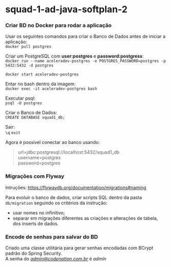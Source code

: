 # squad-1-ad-java-softplan-2


### Criar BD no Docker para rodar a aplicação

Usar os seguintes comandos para criar o Banco de Dados antes de iniciar a aplicação: <br>
`docker pull postgres`

Criar um PostgreSQL com **user:postgres** e **password:postgress**: <br>
`docker run --name aceleradev-postgres -e POSTGRES_PASSWORD=postgres -p 5432:5432 -d postgres`

`docker start aceleradev-postgres`

Entar no bash dentro da imagem: <br>
`docker exec -it aceleradev-postgres bash`

Executar psql: <br>
`psql -U postgres`

Criar o Banco de Dados: <br>
`CREATE DATABASE squad1_db;`

Sair: <br>
`\q`
`exit`

Agora é possível conectar ao banco usando: 
>url=jdbc:postgresql://localhost:5432/squad1_db <br>
username=postgres <br>
password=postgres <br>

### Migrações com Flyway

Intruções: https://flywaydb.org/documentation/migrations#naming

Para evoluir o banco de dados, criar scripts SQL dentro da pasta `db/migration` seguindo os critérios da instrução:

- usar nomes no infinitivo;
- separar em migrações diferentes as criações e alterações de tabela, dos inserts de dados.

### Encode de senhas para salvar do BD

Criado uma classe utilitária para gerar senhas encodadas com BCrypt padrão do Spring Security. <br>
A senha do *admin@codenation.com.br* é *admin*